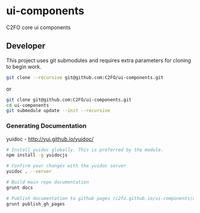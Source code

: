 # ui-components
C2FO core ui components


## Developer

This project uses git submodules and requires extra parameters for cloning to begin work.

```bash
git clone --recursive git@github.com:C2FO/ui-components.git
```

or

```bash
git clone git@github.com:C2FO/ui-components.git
cd ui-components
git submodule update --init --recursive
```

### Generating Documentation
yuidoc - http://yui.github.io/yuidoc/

```bash
# Install yuidoc globally. This is preferred by the module.
npm install -g yuidocjs
```

```bash
# Confirm your changes with the yuidoc server
yuidoc . --server 

# Build main repo documentation
grunt docs

# Publish documentation to github pages (c2fo.github.io/ui-components/docs)
grunt publish_gh_pages
```

